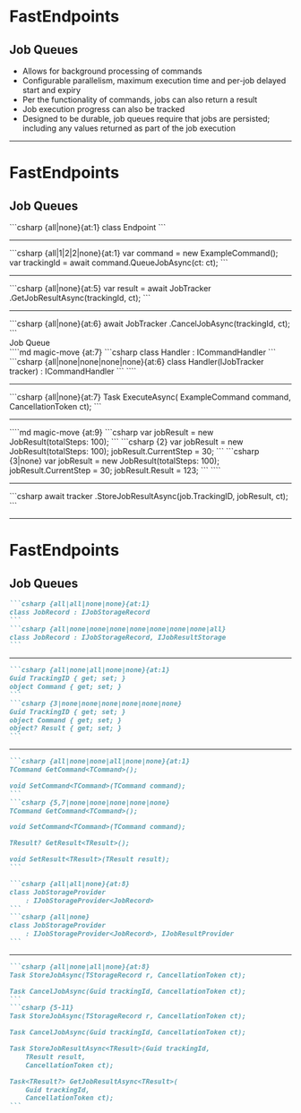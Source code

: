 <h1>FastEndpoints</h1>
<h2>Job Queues</h2>

<ul class="content">
  <li>Allows for background processing of commands</li>
  <v-clicks>
    <li>Configurable parallelism, maximum execution time and per-job delayed start and expiry</li>
    <li>Per the functionality of commands, jobs can also return a result</li>
    <li>Job execution progress can also be tracked</li>
    <li>Designed to be durable, job queues require that jobs are persisted; including any values returned as part of the job execution</li>
  </v-clicks>
</ul>

<!--
FastEndpoints also gives a way to invoke these same commands as background jobs.

[click] We have control over the degree of parallelism, maximum execution times, delayed starts and expiries.

[click] Given that these jobs are essentially just commands under the hood, they can still return a result if required [click], and we can also track the progress of these jobs.

[click] While it seems like we can just easily throw our existing commands into a job queue, these jobs _are_ designed to be durable, which means there's a bit more setup involved.
-->

---

<h1>FastEndpoints</h1>
<h2>Job Queues</h2>

<div class="content">
  <v-drag pos="52,176,375,_">
    <div class="box">
```csharp {all|none}{at:1}
class Endpoint<TRequest>
```
      <hr/>
```csharp {all|1|2|2|none}{at:1}
var command = new ExampleCommand();
var trackingId = await command.QueueJobAsync(ct: ct);
```
<div v-click="4">
  <hr/>
```csharp {all|none}{at:5}
var result = await JobTracker<ExampleCommand>
    .GetJobResultAsync<int>(trackingId, ct);
```
</div>
<div v-click="5">
  <hr/>
```csharp {all|none}{at:6}
await JobTracker<ExampleCommand>
    .CancelJobAsync(trackingId, ct);
```
</div>
    </div>
  </v-drag>

  <v-drag pos="553,164,112,_">
    <div v-click="3" class="floating-label text-pink-500" data-id="job-queue" v-mark.gray.box="{ at: 3, iterations: 1, animationDuration: 350 }">Job Queue</div>
  </v-drag>
  <FancyArrow v-click="3" x1="422" y1="200" x2="545" y2="180" color="gray" arc="0.15" head-size="15" width="1" class="z-100" seed="40" />

  <v-drag pos="546,221,390,_">
    <div class="box" data-id="command-handler" v-click="6">
````md magic-move {at:7}
```csharp
class Handler : ICommandHandler<ExampleCommand, int>
```
```csharp {all|none|none|none|none}{at:6}
class Handler(IJobTracker<ExampleCommand> tracker)
    : ICommandHandler<ExampleCommand, int>
```
````
      <hr/>
```csharp {all|none}{at:7}
Task<int> ExecuteAsync(
    ExampleCommand command,
    CancellationToken ct);
```
<div v-click="8">
  <hr/>
````md magic-move {at:9}
```csharp
var jobResult = new JobResult<int>(totalSteps: 100);
```
```csharp {2}
var jobResult = new JobResult<int>(totalSteps: 100);
jobResult.CurrentStep = 30;
```
```csharp {3|none}
var jobResult = new JobResult<int>(totalSteps: 100);
jobResult.CurrentStep = 30;
jobResult.Result = 123;
```
````
</div>
<div v-click="11">
  <hr/>
```csharp
await tracker
    .StoreJobResultAsync(job.TrackingID, jobResult, ct);
```
</div>
    </div>
  </v-drag>
</div>

<style>
  .slidev-vclick-hidden {
    display: none;
  }
</style>

<!--
So, this still uses the exact same command from our previous example. [click]

The only difference is that instead of invoking it directly with `ExecuteAsync` [click], we're calling `QueueJobAsync` instead.

[click] Now, `QueueJobAsync` simply adds the job the to queue, and returns a tracking ID.

[click] We can use that tracking ID to check the progress of the job [click], or cancel it if required.

[click] The queue will then be responsible for executing the command in the background, depending on how we've configured our parallelism etc.

[click] If we do want to implement progress tracking, we need to inject an `IJobTracker` into our handler and have our command implement an `ITrackableJob` interface.

[click] We then create a new `JobResult`, where we can set the total number of steps, [click] and from there, we can update the current step as the job progresses [click], and finally, we can set the result of the job.

[click] Now, as mentioned, these jobs are designed to be durable, and as this method indicates, we need to set up some way to store the jobs and their results.
-->

---

<h1>FastEndpoints</h1>
<h2>Job Queues</h2>

<v-drag pos="52,176,385,_">
<div class="box">

````md magic-move {at:1}
```csharp {all|all|none|none}{at:1}
class JobRecord : IJobStorageRecord
```
```csharp {all|none|none|none|none|none|none|none|all}
class JobRecord : IJobStorageRecord, IJobResultStorage
```
````

<hr/>

````md magic-move {at:1}
```csharp {all|none|all|none|none}{at:1}
Guid TrackingID { get; set; }
object Command { get; set; }
```
```csharp {3|none|none|none|none|none|none}
Guid TrackingID { get; set; }
object Command { get; set; }
object? Result { get; set; }
```
````

<hr/>

````md magic-move {at:1}
```csharp {all|none|none|all|none|none}{at:1}
TCommand GetCommand<TCommand>();

void SetCommand<TCommand>(TCommand command);
```
```csharp {5,7|none|none|none|none|none}
TCommand GetCommand<TCommand>();

void SetCommand<TCommand>(TCommand command);

TResult? GetResult<TResult>();

void SetResult<TResult>(TResult result);
```
````

</div>
</v-drag>

<v-drag pos="480,176,405,_">
<div class="box" v-click="7">

````md magic-move {at:8}
```csharp {all|all|none}{at:8}
class JobStorageProvider
    : IJobStorageProvider<JobRecord>
```
```csharp {all|none}
class JobStorageProvider
    : IJobStorageProvider<JobRecord>, IJobResultProvider
```
````

<hr/>

````md magic-move {at:8}
```csharp {all|none|all|none}{at:8}
Task StoreJobAsync(TStorageRecord r, CancellationToken ct);

Task CancelJobAsync(Guid trackingId, CancellationToken ct);
```
```csharp {5-11}
Task StoreJobAsync(TStorageRecord r, CancellationToken ct);

Task CancelJobAsync(Guid trackingId, CancellationToken ct);

Task StoreJobResultAsync<TResult>(Guid trackingId,
    TResult result,
    CancellationToken ct);

Task<TResult?> GetJobResultAsync<TResult>(
    Guid trackingId,
    CancellationToken ct);
```
````
</div>
</v-drag>

<!--
Outside of calling `AddJobQueues` in our `Program.cs`, we also need to implement a job storage record.

[click] This is a class that implements `IJobStorageRecord` [click], which among a few other properties is used to store the job's tracking ID and the command itself.

[click] The `Get` and `SetCommand` methods here are used to customize serialization of the command.

[click] If we need to store the _result_ of the job, we can also implement `IJobResultStorage`.

Once we add this, we also need to provide a property for the result [click], and implement the `Get` and `SetResult` methods to handle serialization of the result. [click]

With our job storage record ready to persist, we also need to implement a job storage provider. [click]

We really have our choice of persistence mechanism here [click], as long as we implement the `IJobStorageProvider` interface.

[click] Again, while these aren't _all_ the methods we need to implement, the ones we'll actively use are along the lines of explicitly storing or canceling jobs.

And similar to the `JobRecord` [click], if we need to store the result we can also implement `IJobResultProvider` [click], and implement the methods.

[click] So, fairly easy to get these background tasks up and running, just with that bit of overhead to add some form of persistence.
-->
